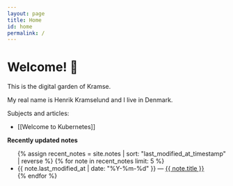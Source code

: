 ```yaml
---
layout: page
title: Home
id: home
permalink: /
---
```


# Welcome! 🌱

This is the digital garden of Kramse.

My real name is Henrik Kramselund and I live in Denmark.

Subjects and articles:
* [[Welcome to Kubernetes]]


<strong>Recently updated notes</strong>

<ul>
  {% assign recent_notes = site.notes | sort: "last_modified_at_timestamp" | reverse %}
  {% for note in recent_notes limit: 5 %}
    <li>
      {{ note.last_modified_at | date: "%Y-%m-%d" }} — <a class="internal-link" href="{{ site.baseurl }}{{ note.url }}.html">{{ note.title }}</a>
    </li>
  {% endfor %}
</ul>


<style>
  .wrapper {
    max-width: 46em;
  }
</style>

